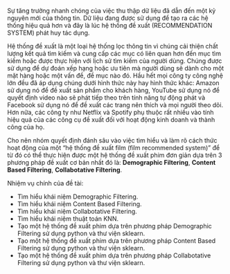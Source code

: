  Sự tăng trưởng nhanh chóng của việc thu thập dữ liệu đã dẫn đến một kỷ nguyên mới của thông tin. Dữ liệu đang được sử dụng để tạo ra các hệ thống hiệu quả hơn và đây là lúc hệ thống đề xuất (RECOMMENDATION SYSTEM) phát huy tác dụng. 

  Hệ thống đề xuất là một loại hệ thống lọc thông tin vì chúng cải thiện chất lượng kết quả tìm kiếm và cung cấp các mục có liên quan hơn đến mục tìm kiếm hoặc được thực hiện với lịch sử tìm kiếm của người dùng. Chúng được sử dụng để dự đoán xếp hạng hoặc ưu tiên mà người dùng sẽ dành cho một mặt hàng hoặc một vấn đề, đề mục nào đó. Hầu hết mọi công ty công nghệ lớn đều đã áp dụng chúng dưới hình thức này hay hình thức khác: Amazon sử dụng nó để đề xuất sản phẩm cho khách hàng, YouTube sử dụng nó để quyết định video nào sẽ phát tiếp theo trên tính năng tự động phát và Facebook sử dụng nó để đề xuất các trang nên thích và mọi người theo dõi. Hơn nữa, các công ty như Netflix và Spotify phụ thuộc rất nhiều vào tính hiệu quả của các công cụ đề xuất đối với hoạt động kinh doanh và thành công của họ.

  Cho nên nhóm quyết định đánh sâu vào việc tìm hiểu và làm rõ cách thức hoạt động của một “hệ thống đề xuất film (film recommended system)” để từ đó có thể thực hiện được một hệ thống đề xuất phim đơn giản dựa trên 3 phương pháp đề xuất cơ bản nhất đó là: **Demographic Filtering**, **Content Based Filtering**, **Collabotative Filtering**.

Nhiệm vụ chính của đề tài:
  + Tìm hiểu khái niệm Demographic Filtering.
  + Tìm hiểu khái niệm Content Based Filtering.
  + Tìm hiểu khái niệm Collabotative Filtering.
  + Tìm hiểu khái niệm thuật toán KNN.
  + Tạo một hệ thống đề xuất phim dựa trên phương pháp Demographic Filtering sử dụng python và thư viện sklearn.
  + Tạo một hệ thống đề xuất phim dựa trên phương pháp Content Based Filtering sử dụng python và thư viện sklearn.
  + Tạo một hệ thống đề xuất phim dựa trên phương pháp Collabotative Filtering sử dụng python và thư viện sklearn.
